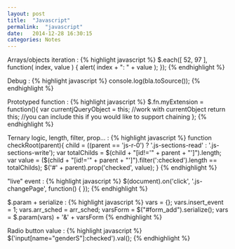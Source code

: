 ```yaml
---
layout: post
title:  "Javascript"
permalink:  "javascript"
date:   2014-12-28 16:30:15
categories: Notes
---
```

Arrays/objects iteration
: {% highlight javascript %}
$.each([ 52, 97 ], function( index, value ) {
    alert( index + ": " + value ); 
});
{% endhighlight %}

Debug
: {% highlight javascript %}
console.log(bla.toSource());
{% endhighlight %}

Prototyped function
: {% highlight javascript %}
$.fn.myExtension = function(){
    var currentjQueryObject = this;
    //work with currentObject
    return this; //you can include this if you would like to support chaining
};
{% endhighlight %}

Ternary logic, length, filter, prop...
: {% highlight javascript %}
function checkRoot(parent){
    child = ((parent == 'js-r-0') ? '.js-sections-read' : '.js-sections-write');
    var totalChilds = $(child + "[id!='" + parent + "']").length;
    var value = ($(child + "[id!='" + parent + "']").filter(':checked').length == totalChilds);
    $('#' + parent).prop('checked', value);
}
{% endhighlight %}

"live" event
: {% highlight javascript %}
$(document).on('click', '.js-changePage', function() {
});
{% endhighlight %}

$.param + serialize
: {% highlight javascript %}
vars = {};
vars.insert_event = 1;
vars.arr_sched = arr_sched;
varsForm = $("#form_add").serialize();
vars = $.param(vars) + '&' + varsForm
{% endhighlight %}

Radio button value
: {% highlight javascript %}
$('input[name="genderS"]:checked').val();
{% endhighlight %}

